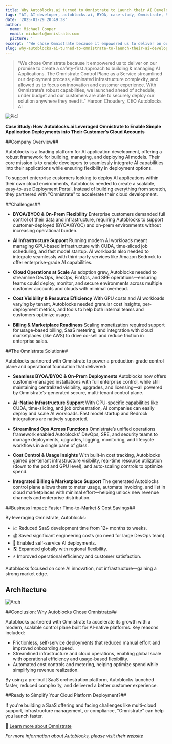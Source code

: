 ```yaml
---
title: Why Autoblocks.ai turned to Omnistrate to Launch their AI Development Portal
tags: "AI, AI-developer, autoblocks.ai, BYOA, case-study, Omnistrate, SaaS"
date: '2025-01-29 20:49:38'
author:
  name: Michael Cooper
  email: michaelc@omnistrate.com
  picture: ''
excerpt: '"We chose Omnistrate because it empowered us to deliver on our promise to create a safety-first approach to building & managing AI Applications.'
slug: why-autoblocks-ai-turned-to-omnistrate-to-launch-their-ai-development-portal
---
```


> "We chose Omnistrate because it empowered us to deliver on our promise
> to create a safety-first approach to building & managing AI
> Applications. The Omnistrate Control Plane as a Service streamlined
> our deployment process, eliminated infrastructure complexity, and
> allowed us to focus on innovation and customer experience. With
> Omnistrate’s robust capabilities, we launched ahead of schedule, under
> budget and our customers are able to securely deploy our solution
> anywhere they need it."
> Haroon Choudery, CEO Autoblocks AI

![Pic1][1]

**Case Study: How Autoblocks.ai Leveraged Omnistrate to Enable Simple Application Deployments into Their Customer’s Cloud Accounts**

##Company Overview##

Autoblocks is a leading platform for AI application development, offering a robust framework for building, managing, and deploying AI models. Their core mission is to enable developers to seamlessly integrate AI capabilities into their applications while ensuring flexibility in deployment options.

To support enterprise customers looking to deploy AI applications within their own cloud environments, Autoblocks needed to create a scalable, easy-to-use Deployment Portal. Instead of building everything from scratch, they partnered with "Omnistrate" to accelerate their cloud development.

##Challenges##

- **BYOA/BYOC & On-Prem Flexibility**
Enterprise customers demanded full control of their data and infrastructure, requiring Autoblocks to support customer-deployed (BYOA/BYOC) and on-prem environments without increasing operational burden.

- **AI Infrastructure Support**
Running modern AI workloads meant managing GPU-based infrastructure with CUDA, time-sliced job scheduling, and fast model startup. AI workloads also needed to integrate seamlessly with third-party services like Amazon Bedrock to offer enterprise-grade AI capabilities.

- **Cloud Operations at Scale**
As adoption grew, Autoblocks needed to streamline DevOps, SecOps, FinOps, and SRE operations—ensuring teams could deploy, monitor, and secure environments across multiple customer accounts and clouds with minimal overhead.

- **Cost Visibility & Resource Efficiency**
With GPU costs and AI workloads varying by tenant, Autoblocks needed granular cost insights, per-deployment metrics, and tools to help both internal teams and customers optimize usage.

- **Billing & Marketplace Readiness**
Scaling monetization required support for usage-based billing, SaaS metering, and integration with cloud marketplaces (like AWS) to drive co-sell and reduce friction in enterprise sales.

##The Omnistrate Solution##

Autoblocks partnered with Omnistrate to power a production-grade control plane and operational foundation that delivered:

- **Seamless BYOA/BYOC & On-Prem Deployments**
Autoblocks now offers customer-managed installations with full enterprise control, while still maintaining centralized visibility, upgrades, and licensing—all powered by Omnistrate’s-generated secure, multi-tenant control plane.

- **AI-Native Infrastructure Support**
With GPU-specific capabilities like CUDA, time-slicing, and job orchestration, AI companies can easily deploy and scale AI workloads. Fast model startup and Bedrock integrations are natively supported.

- **Streamlined Ops Across Functions**
Omnistrate’s unified operations framework enabled Autoblocks' DevOps, SRE, and security teams to manage deployments, upgrades, logging, monitoring, and lifecycle workflows in a single pane of glass.

- **Cost Control & Usage Insights**
With built-in cost tracking, Autoblocks gained per-tenant infrastructure visibility, real-time resource utilization (down to the pod and GPU level), and auto-scaling controls to optimize spend.

- **Integrated Billing & Marketplace Support**
The generated Autoblocks control plane allows them to meter usage, automate invoicing, and list in cloud marketplaces with minimal effort—helping unlock new revenue channels and enterprise distribution.

##Business Impact: Faster Time-to-Market & Cost Savings##

By leveraging Omnistrate, Autoblocks:

* 📈 Reduced SaaS development time from 12+ months to weeks.
* 💰 Saved significant engineering costs (no need for large DevOps team).
* 🚀 Enabled self-service AI deployments.
* 🌎 Expanded globally with regional flexibility.
* ⚡ Improved operational efficiency and customer satisfaction.

Autoblocks focused on core AI innovation, not infrastructure—gaining a strong market edge.


## Architecture


![Arch][4]

##Conclusion: Why Autoblocks Chose Omnistrate##

Autoblocks partnered with Omnistrate to accelerate its growth with a modern, scalable control plane built for AI-native platforms. Key reasons included:

- Frictionless, self-service deployments that reduced manual effort and improved onboarding speed.
- Streamlined infrastructure and cloud operations, enabling global scale with operational efficiency and usage-based flexibility.
- Automated cost controls and metering, helping optimize spend while simplifying revenue realization.

By using a pre-built SaaS orchestration platform, Autoblocks launched faster, reduced complexity, and delivered a better customer experience.

##Ready to Simplify Your Cloud Platform Deployment?##

If you're building a SaaS offering and facing challenges like multi-cloud support, infrastructure management, or compliance, "Omnistrate" can help you launch faster.

🔗 [Learn more about Omnistrate][2]

*For more information about Autoblocks, please visit their [website][3]*


  [1]: https://drive.google.com/thumbnail?id=13Eo2NkoOgjEN_JPgHZhaSFPTgI8e9krF&sz=w720
  [4]: https://drive.google.com/thumbnail?id=1ia8E9zW_AQnCknZhReSvdanS7ztgEeB3&sz=w720
  [2]: https://www.omnistrate.com
  [3]: http://www.Autoblocks.AI
